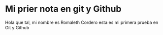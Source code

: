 # Mi prier nota en git y Github

Hola que tal, mi nombre es Romaleth Cordero
esta es mi primera prueba en Git y Github
